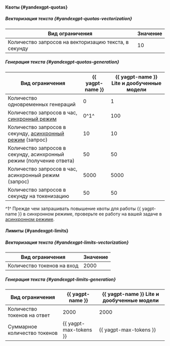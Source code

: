 #### Квоты {#yandexgpt-quotas}

##### Векторизация текста {#yandexgpt-quotas-vectorization}

Вид ограничения | Значение
----- | -----
Количество запросов на векторизацию текста, в секунду | 10

##### Генерация текста {#yandexgpt-quotas-generation}

Вид ограничения | {{ yagpt-name }} | {{ yagpt-name }} Lite и дообученные модели
----- | ----- | -----
Количество одновременных генераций | 0 | 1
Количество запросов в час, [синхронный режим](../yandexgpt/concepts/index.md#working-mode) | 0^1^ | 100
Количество запросов в секунду, [асинхронный режим](../yandexgpt/concepts/index.md#working-mode) (запрос) | 10 | 10
Количество запросов в секунду, асинхронный режим (получение ответа) | 50 | 50
Количество запросов в час, асинхронный режим (запрос) | 5000 | 5000
Количество запросов в секунду на токенизацию | 50 | 50

^1^ Прежде чем запрашивать повышение квоты для работы {{ yagpt-name }} в синхронном режиме, проверьте ее работу на вашей задаче в [асинхронном режиме](../yandexgpt/operations/async-request.md).

#### Лимиты {#yandexgpt-limits}

##### Векторизация текста {#yandexgpt-limits-vectorization}

Вид ограничения | Значение
----- | -----
Количество токенов на вход | 2000

##### Генерация текста  {#yandexgpt-limits-generation}

Вид ограничения | {{ yagpt-name }} | {{ yagpt-name }} Lite и дообученные модели
----- | ----- | -----
Количество токенов на ответ | 2000 | 2000
Суммарное количество токенов | {{ yagpt-max-tokens }} | {{ yagpt-max-tokens }}
